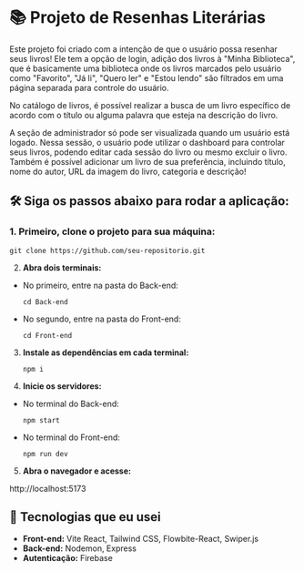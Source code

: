 # 📚 Projeto de Resenhas Literárias

Este projeto foi criado com a intenção de que o usuário possa resenhar seus livros! Ele tem a opção de login, adição dos livros à "Minha Biblioteca", que é basicamente uma biblioteca onde os livros marcados pelo usuário como "Favorito", "Já li", "Quero ler" e "Estou lendo" são filtrados em uma página separada para controle do usuário.

No catálogo de livros, é possível realizar a busca de um livro específico de acordo com o título ou alguma palavra que esteja na descrição do livro.

A seção de administrador só pode ser visualizada quando um usuário está logado. Nessa sessão, o usuário pode utilizar o dashboard para controlar seus livros, podendo editar cada sessão do livro ou mesmo excluir o livro. Também é possível adicionar um livro de sua preferência, incluindo título, nome do autor, URL da imagem do livro, categoria e descrição!


## 🛠️ Siga os passos abaixo para rodar a aplicação:

### 1. Primeiro, clone o projeto para sua máquina:

```
git clone https://github.com/seu-repositorio.git

```


2. **Abra dois terminais:**

- No primeiro, entre na pasta do Back-end:

  ```
  cd Back-end
  
  ```

- No segundo, entre na pasta do Front-end:

  ```
  cd Front-end
  
  ```

3. **Instale as dependências em cada terminal:**

     ```
    npm i
     
     ```


4. **Inicie os servidores:**

- No terminal do Back-end:

  ```
  npm start
  
  ```

- No terminal do Front-end:

  ```
  npm run dev
  
  ```

5. **Abra o navegador e acesse:**

http://localhost:5173

## 🚀 Tecnologias que eu usei

- **Front-end:** Vite React, Tailwind CSS, Flowbite-React, Swiper.js
- **Back-end:** Nodemon, Express 
- **Autenticação:** Firebase


